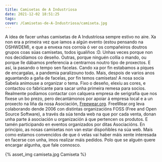 ```yaml
---
title: Camisetas de A Industriosa
date: 2021-12-02 18:51:25
tags:
cover: /Camisetas-de-A-Industriosa/camiseta.jpg
---
```


A idea de facer unhas camisetas de A Industriosa sempre estivo no aire. 
Xa non era a primeira vez que íamos a algún evento (estou pensando na OSHWDEM), e que a envexa nos corroía ó ver os compañeiros doutros grupos coas súas camisetas, todos igualiños :D.
Unhas veces porque non nos decidíamos co deseño. Outras, porque ninguén collía o mando, ou porque lle dábamos preferencia a centrarnos noutro tipo de proxectos. E así, ía pasando o tempo sen facelas.
Cando xa por fin estabamos a piques de encargalas, a pandemia paralizouno todo.
Mais, despois de varios anos aguantando a gaña de facelas, por fin temos camisetas! 
A nosa socia Sabela animouse a organizar o tema. Fixo o deseño, elexíu as cores, e contactou co fabricante para sacar unha primeira remesa para socios.
Realmente podíamos contactar con calquera empresa de serigrafía que nos fixese un bo prezo, pero decantámonos por apoiar á empresa local e a un proxecto na liña da nosa Asociación, [Freewear.org](https://www.freewear.org/).
FreeWear.org leva colaborando dende 2006 con distintas organizacións FOSS (Free and Open Source Software), a través da súa tenda web na que por cada venta, donan unha parte á asociación u organización á que pertencen os produtos. E tamén participando en eventos organizados por ditas Asociacións.
En principio, as nosas camisetas non van estar dispoñibles na súa web. Mais como estamos convencidos de que ó velas vai haber máis xente interesada en facerse con unha, imos realizar máis pedidos. Polo que se alguén quere encargar algunha, que fale connosco.

{% asset_img camiseta.jpg Camiseta %}
